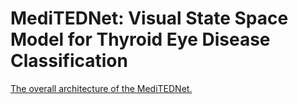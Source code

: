 # MediTEDNet: Visual State Space Model for Thyroid Eye Disease Classification
[The overall architecture of the MediTEDNet.](./architecture.pdf)
